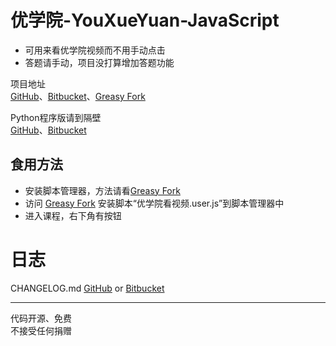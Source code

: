 # 优学院-YouXueYuan-JavaScript

* 可用来看优学院视频而不用手动点击
* 答题请手动，项目没打算增加答题功能  
  
项目地址  
[GitHub](https://github.com/Brush-JIM/YouXueYuan-JavaScript)、[Bitbucket](https://bitbucket.org/Brush-JIM/youxueyuan-javascript/)、[Greasy Fork](https://greasyfork.org/zh-CN/scripts/382033-优学院-youxueyuan-看视频)  
  
Python程序版请到隔壁  
[GitHub](https://github.com/Brush-JIM/YouXueYuan-Python)、[Bitbucket](https://bitbucket.org/Brush-JIM/youxueyuan-python/)  
  
## 食用方法  
* 安装脚本管理器，方法请看[Greasy Fork](https://greasyfork.org/zh-CN)
* 访问  [Greasy Fork](https://greasyfork.org/zh-CN/scripts/382033-优学院-YouXueYuan-看视频)
  安装脚本“优学院看视频.user.js”到脚本管理器中  
* 进入课程，右下角有按钮  

# 日志
CHANGELOG.md [GitHub](https://github.com/Brush-JIM/YouXueYuan-JavaScript/blob/master/CHANGELOG.md) or [Bitbucket](https://bitbucket.org/Brush-JIM/youxueyuan-javascript/src/master/CHANGELOG.md?fileviewer=file-view-default)  
  
---
代码开源、免费  
不接受任何捐赠  
